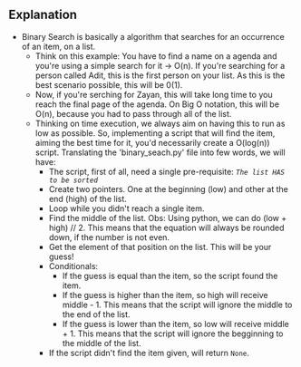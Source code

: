 ## Explanation
-  Binary Search is basically a algorithm that searches for an occurrence of an item, on a list. 
    - Think on this example: You have to find a name on a agenda and you're using a simple search for it -> O(n). If you're searching for a person called Adit, this is the first person on your list. As this is the best scenario possible, this will be 0(1).
    - Now, if you're serching for Zayan, this will take long time to you reach the final page of the agenda. On Big O notation, this will be O(n), because you had to pass through all of the list.
    - Thinking on time execution, we always aim on having this to run as low as possible. So, implementing a script that will find the item, aiming the best time for it, you'd necessarily create a O(log(n)) script. Translating the 'binary_seach.py' file into few words, we will have:
        - The script, first of all, need a single pre-requisite: *`The list HAS to be sorted`*
        - Create two pointers. One at the beginning (low) and other at the end (high) of the list.
        - Loop while you didn't reach a single item.
        - Find the middle of the list. Obs: Using python, we can do (low + high) // 2. This means that the equation will always be rounded down, if the number is not even.
        - Get the element of that position on the list. This will be your guess!
        - Conditionals:
            - If the guess is equal than the item, so the script found the item.
            - If the guess is higher than the item, so high will receive middle - 1. This means that the script will ignore the middle to the end of the list.
            - If the guess is lower than the item, so low will receive middle + 1. This means that the script will ignore the begginning to the middle of the list.
        - If the script didn't find the item given, will return `None`.
    